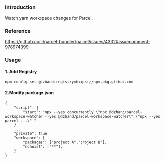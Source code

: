 
### Introduction

Watch yarn workspace changes for Parcel.

### Reference 

https://github.com/parcel-bundler/parcel/issues/4332#issuecomment-978974399


### Usage

#### 1. Add Registry

    npm config set @dzhand:registry=https://npm.pkg.github.com

#### 2.Modify package.json
    {
        "script": {
            "start": "npx --yes concurrently \"npx @dzhand/parcel-workspace-watcher --yes @dzhand/parcel-workspace-watcher\" \"npx --yes parcel ...\" "
        }
        ...
        "private": true
        "workspace": {
            "packages": ["project A","project B"],
            "nohoist": ["**"],
        }
    }